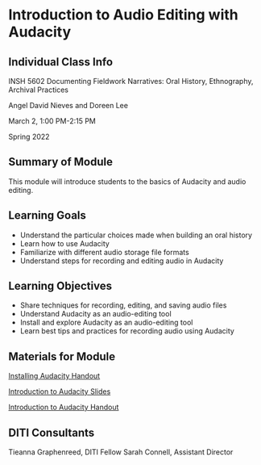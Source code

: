 <h1> Introduction to Audio Editing with Audacity </h1>

<h2> Individual Class Info </h2>

INSH 5602 Documenting Fieldwork Narratives: Oral History, Ethnography, Archival Practices

Angel David Nieves and Doreen Lee

March 2, 1:00 PM-2:15 PM

Spring 2022

<h2> Summary of Module </h2>

This module will introduce students to the basics of Audacity and audio editing.

<h2> Learning Goals </h2>

* Understand the particular choices made when building an oral history
* Learn how to use Audacity
* Familiarize with different audio storage file formats
* Understand steps for recording and editing audio in Audacity

<h2> Learning Objectives </h2>

* Share techniques for recording, editing, and saving audio files
* Understand Audacity as an audio-editing tool
* Install and explore Audacity as an audio-editing tool
* Learn best tips and practices for recording audio using Audacity

<h2> Materials for Module </h2>

[Installing Audacity Handout](https://github.com/NULabNortheastern/digitalassignmentshowcase/blob/master/podcasting/documenting_fieldwork_narratives-spring2022-nieves/handout-install_audacity.pdf) 

[Introduction to Audacity Slides](https://github.com/NULabNortheastern/digitalassignmentshowcase/blob/master/podcasting/documenting_fieldwork_narratives-spring2022-nieves/Audacity%20Slides.pdf) 

[Introduction to Audacity Handout](https://github.com/NULabNortheastern/digitalassignmentshowcase/blob/master/podcasting/documenting_fieldwork_narratives-spring2022-nieves/handout-intro_to_audacity.pdf) 

<h2> DITI Consultants </h2>

Tieanna Graphenreed, DITI Fellow 
Sarah Connell, Assistant Director 